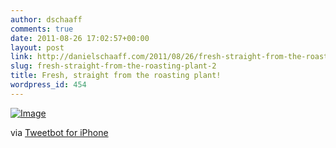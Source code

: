 ```yaml
---
author: dschaaff
comments: true
date: 2011-08-26 17:02:57+00:00
layout: post
link: http://danielschaaff.com/2011/08/26/fresh-straight-from-the-roasting-plant-2/
slug: fresh-straight-from-the-roasting-plant-2
title: Fresh, straight from the roasting plant!
wordpress_id: 454
---
```


[![Image](http://posterous.com/getfile/files.posterous.com/danielschaaff/sFmBBdlbetytDCCoDDuBrlGwpfxlksdrvCFbhHqFlHoqDwxEsmIhdFtCnJjp/image.jpg.scaled500.jpg)](http://posterous.com/getfile/files.posterous.com/danielschaaff/sFmBBdlbetytDCCoDDuBrlGwpfxlksdrvCFbhHqFlHoqDwxEsmIhdFtCnJjp/image.jpg.scaled1000.jpg)

  

via [Tweetbot for iPhone](http://tapbots.com/tweetbot)
